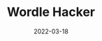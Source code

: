 ---
title: Wordle Hacker
id: wordle-hacker
tech: Chrome Extention
img: /images/code/wordle-hacker.png
date: 2022-03-18
link: https://github.com/ZacharyCrespin/wordle-hacker-chrome-extension
linktext: Download
---